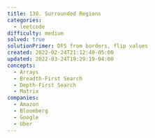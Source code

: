 ```yaml
---
title: 130. Surrounded Regions
categories:
  - leetcode
difficulty: medium
solved: true
solutionPrimer: DFS from borders, flip values
created: 2022-02-24T21:12:49-05:00
updated: 2022-03-24T19:29:19-04:00
concepts:
  - Arrays
  - Breadth-First Search
  - Depth-First Search
  - Matrix
companies:
  - Amazon
  - Bloomberg
  - Google
  - Uber
---
```

